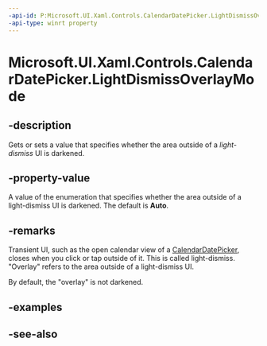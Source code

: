 ```yaml
---
-api-id: P:Microsoft.UI.Xaml.Controls.CalendarDatePicker.LightDismissOverlayMode
-api-type: winrt property
---
```


<!-- Property syntax
public Windows.UI.Xaml.Controls.LightDismissOverlayMode LightDismissOverlayMode { get;  set; }
-->

# Microsoft.UI.Xaml.Controls.CalendarDatePicker.LightDismissOverlayMode

## -description

Gets or sets a value that specifies whether the area outside of a *light-dismiss* UI is darkened.

## -property-value

A value of the enumeration that specifies whether the area outside of a light-dismiss UI is darkened. The default is **Auto**.

## -remarks

Transient UI, such as the open calendar view of a [CalendarDatePicker](calendardatepicker.md), closes when you click or tap outside of it. This is called light-dismiss. "Overlay" refers to the area outside of a light-dismiss UI.

By default, the "overlay" is not darkened.

## -examples

## -see-also
